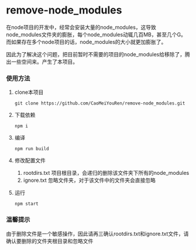 # remove-node_modules

在node项目的开发中，经常会安装大量的node_modules，这导致node_modules文件夹的膨胀，每个node_modules动辄几百MB，甚至几个G。而如果存在多个node项目的话，node_modules的大小就更加膨胀了。

因此为了解决这个问题，把目前暂时不需要的项目的node_modules给移除了，腾出一些空间来。产生了本项目。

### 使用方法

1.  clone本项目

    ```
    git clone https://github.com/CaoMeiYouRen/remove-node_modules.git
    ```

2.  下载依赖

    ```
    npm i
    ```

3.  编译

    ```
    npm run build
    ```

4.  修改配置文件

    1.  rootdirs.txt 项目根目录，会递归的删除该文件夹下所有的node_modules
    2.  ignore.txt 忽略文件夹，对于该文件中的文件夹会直接忽略

5.  运行

    ```
    npm start
    ```


### 温馨提示

由于删除文件是一个敏感操作，因此请再三确认rootdirs.txt和ignore.txt文件，请确认要删除的文件夹根目录和忽略文件